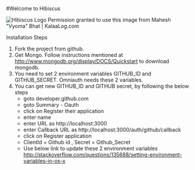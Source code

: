 #Welcome to Hibiscus
     

![Hibiscus Logo](https://github.com/professor/Hibiscus/raw/master/public/images/hibiscus.jpg)
Permission granted to use this image from Mahesh "Vyoma" Bhat | KalaaLog.com 


Installation Steps

1. Fork the project from github.
2. Get Mongo. Follow instructions mentioned at http://www.mongodb.org/display/DOCS/Quickstart to download mongodb.
3. You need to set 2 environment variables GITHUB_ID and GITHUB_SECRET. Omniauth needs these 2 variables.
4. You can get new GITHUB_ID and GITHUB secret, by following the below steps
    - goto developer.github.com
    - goto Summary - Oauth
    - click on Register their application
    - enter name
    - enter URL as http://localhost:3000
    - enter Callback URL as http://localhost:3000/auth/github/callback
    - click on Register application
    - ClientId = Github id ,  Secret = Github_Secret
    - Use below link to update these 2 environment variables
    http://stackoverflow.com/questions/135688/setting-environment-variables-in-os-x

